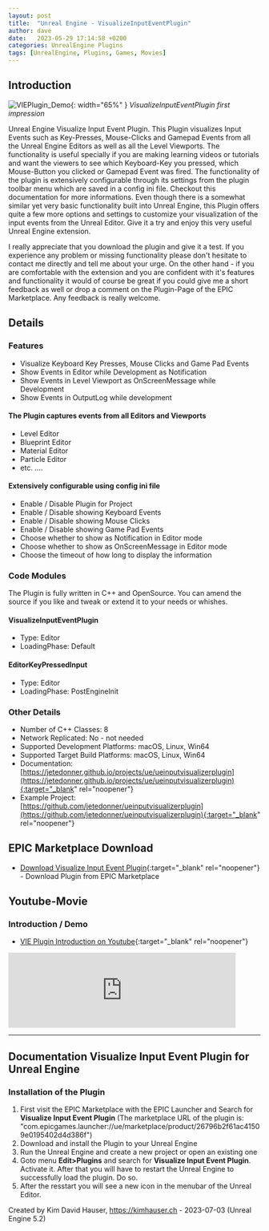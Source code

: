 ```yaml
---
layout: post
title:  "Unreal Engine - VisualizeInputEventPlugin"
author: dave
date:   2023-05-29 17:14:58 +0200
categories: UnrealEngine Plugins
tags: [UnrealEngine, Plugins, Games, Movies]
---
```


## Introduction
![VIEPlugin\_Demo](../../assets/img/projects/uevisualizeinputeventplugin/UE_VIE_Plugin-Screen-Featured-1920x1080-2023-06-27.png){: width="65%" }
_VisualizeInputEventPlugin first impression_

Unreal Engine Visualize Input Event Plugin. This Plugin visualizes Input Events such as Key-Presses, Mouse-Clicks and Gamepad Events from all the Unreal Engine Editors as well as all the Level Viewports. The functionality is useful specially if you are making learning videos or tutorials and want the viewers to see which Keyboard-Key you pressed, which Mouse-Button you clicked or Gamepad Event was fired. The functionality of the plugin is extensively configurable through its settings from the plugin toolbar menu which are saved in a config ini file. Checkout this documentation for more informations. Even though there is a somewhat similar yet very basic functionality built into Unreal Engine, this Plugin offers quite a few more options and settings to customize your visualization of the input events from the Unreal Editor. Give it a try and enjoy this very useful Unreal Engine extension.

I really appreciate that you download the plugin and give it a test. If you experience any problem or missing functionality please don't hesitate to contact me directly and tell me about your urge. On the other hand - if you are comfortable with the extension and you are confident with it's features and functionality it would of course be great if you could give me a short feedback as well or drop a comment on the Plugin-Page of the EPIC Marketplace. Any feedback is really welcome.

## Details

### Features
- Visualize Keyboard Key Presses, Mouse Clicks and Game Pad Events
- Show Events in Editor while Development as Notification
- Show Events in Level Viewport as OnScreenMessage while Development
- Show Events in OutputLog while development

#### The Plugin captures events from all Editors and Viewports
- Level Editor
- Blueprint Editor
- Material Editor
- Particle Editor
- etc. ....

#### Extensively configurable using config ini file
- Enable / Disable Plugin for Project
- Enable / Disable showing Keyboard Events
- Enable / Disable showing Mouse Clicks
- Enable / Disable showing Game Pad Events
- Choose whether to show as Notification in Editor mode
- Choose whether to show as OnScreenMessage in Editor mode
- Choose the timeout of how long to display the information

### Code Modules
The Plugin is fully written in C++ and OpenSource. You can amend the source if you like and tweak or extend it to your needs or whishes.

#### VisualizeInputEventPlugin
- Type: Editor
- LoadingPhase: Default

#### EditorKeyPressedInput
- Type: Editor
- LoadingPhase: PostEngineInit

### Other Details
- Number of C++ Classes: 8
- Network Replicated: No - not needed
- Supported Development Platforms: macOS, Linux, Win64
- Supported Target Build Platforms: macOS, Linux, Win64
- Documentation: [https://jetedonner.github.io/projects/ue/ueinputvisualizerplugin](https://jetedonner.github.io/projects/ue/ueinputvisualizerplugin){:target="_blank" rel="noopener"}
- Example Project: [https://github.com/jetedonner/ueinputvisualizerplugin](https://github.com/jetedonner/ueinputvisualizerplugin){:target="_blank" rel="noopener"}


## EPIC Marketplace Download
- [Download Visualize Input Event Plugin](https://www.unrealengine.com/marketplace/en-US/product/26796b2f61ac41509e0195402d4d386f){:target="_blank" rel="noopener"} - Download Plugin from EPIC Marketplace


## Youtube-Movie
### Introduction / Demo
- [VIE Plugin Introduction on Youtube](https://youtu.be/eqyuU1cIx8I){:target="_blank" rel="noopener"}

<div class="container-responsive-iframe">
  <iframe class="responsive-iframe" src="https://www.youtube.com/embed/eqyuU1cIx8I" title="YouTube video player" width="90%" frameborder="0" allow="accelerometer; autoplay; clipboard-write; encrypted-media; gyroscope; picture-in-picture" allowfullscreen></iframe>
</div>

---

## Documentation Visualize Input Event Plugin for Unreal Engine 
### Installation of the Plugin
1. First visit the EPIC Marketplace with the EPIC Launcher and Search for **Visualize Input Event Plugin** (The marketplace URL of the plugin is: "com.epicgames.launcher://ue/marketplace/product/26796b2f61ac41509e0195402d4d386f")
2. Download and install the Plugin to your Unreal Engine
3. Run the Unreal Engine and create a new project or open an existing one
4. Goto menu **Edit>Plugins** and search for **Visualize Input Event Plugin**. Activate it. After that you will have to restart the Unreal Engine to successfully load the plugin. Do so.
5. After the resstart you will see a new icon in the menubar of the Unreal Editor.


Created by Kim David Hauser, https://kimhauser.ch - 2023-07-03 (Unreal Engine 5.2)